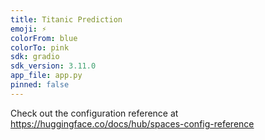 ```yaml
---
title: Titanic Prediction
emoji: ⚡
colorFrom: blue
colorTo: pink
sdk: gradio
sdk_version: 3.11.0
app_file: app.py
pinned: false
---
```


Check out the configuration reference at https://huggingface.co/docs/hub/spaces-config-reference

